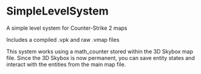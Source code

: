 # SimpleLevelSystem
 A simple level system for Counter-Strike 2 maps
 
 Includes a compiled .vpk and raw .vmap files

This system works using a math_counter stored within the 3D Skybox map file. Since the 3D Skybox is now permanent, you can save entity states and interact with the entities from the main map file.
